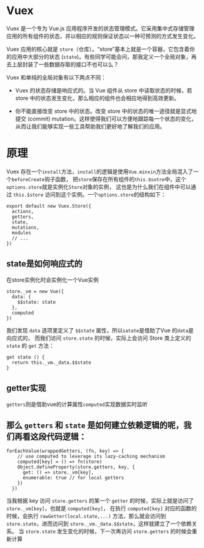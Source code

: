 # Vuex

Vuex 是一个专为 Vue.js 应用程序开发的状态管理模式。它采用集中式存储管理应用的所有组件的状态，并以相应的规则保证状态以一种可预测的方式发生变化。

Vuex 应用的核心就是 `store`（仓库）。“store”基本上就是一个容器，它包含着你的应用中大部分的状态 (`state`)。有些同学可能会问，那我定义一个全局对象，再去上层封装了一些数据存取的接口不也可以么？

Vuex 和单纯的全局对象有以下两点不同：

- Vuex 的状态存储是响应式的。当 Vue 组件从 store 中读取状态的时候，若 store 中的状态发生变化，那么相应的组件也会相应地得到高效更新。

- 你不能直接改变 store 中的状态。改变 store 中的状态的唯一途径就是显式地提交 (commit) mutation。这样使得我们可以方便地跟踪每一个状态的变化，从而让我们能够实现一些工具帮助我们更好地了解我们的应用。

# 原理

Vuex 存在一个`install`方法，`install`的逻辑是使用`Vue.minxin`方法全局混入了一个`beforeCreate`钩子函数，
把`store`保存在所有组件的`this.$sotre`中，这个`options.store`就是实例化`Store`对象的实例，
这也是为什么我们在组件中可以通过 `this.$store` 访问到这个实例。一个`options.store`的结构如下：

```
export default new Vuex.Store({
  actions,
  getters,
  state,
  mutations,
  modules
  // ...
})
```

## state是如何响应式的

在store实例化时会实例化一个Vue实例

```
store._vm = new Vue({
  data: {
    $$state: state
  },
  computed
})

```

我们发现 `data` 选项里定义了 `$$state` 属性，所以`satate`是借助了Vue 的`data`是向应式的，
而我们访问 `store.state` 的时候，实际上会访问 Store 类上定义的 `state` 的 `get` 方法：

```
get state () {
  return this._vm._data.$$state
}
```

## getter实现

`getters`则是借助vue的计算属性`computed`实现数据实时监听

## 那么 `getters` 和 `state` 是如何建立依赖逻辑的呢，我们再看这段代码逻辑：

```
forEachValue(wrappedGetters, (fn, key) => {
    // use computed to leverage its lazy-caching mechanism
    computed[key] = () => fn(store)
    Object.defineProperty(store.getters, key, {
      get: () => store._vm[key],
      enumerable: true // for local getters
    })
  })
```

当我根据 key 访问 `store.getters` 的某一个 `getter` 的时候，实际上就是访问了 `store._vm[key]`，也就是 `computed[key]`，
在执行 `computed[key]` 对应的函数的时候，会执行 `rawGetter(local.state,...)` 方法，那么就会访问到 `store.state`，进而访问到 `store._vm._data.$$state`，这样就建立了一个依赖关系。
当 `store.state` 发生变化的时候，下一次再访问 `store.getters` 的时候会重新计算

